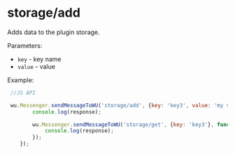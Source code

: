 storage/add
===

Adds data to the plugin storage.

Parameters:

 * `key` - key name
 * `value` - value

Example:

```javascript
 //JS API

 wu.Messenger.sendMessageToWU('storage/add', {key: 'key3', value: 'my value'}, function(response){
        console.log(response);

        wu.Messenger.sendMessageToWU('storage/get', {key: 'key3'}, function(response){
            console.log(response);
        });
    });
```
